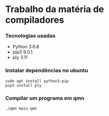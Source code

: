 # Trabalho da matéria de compiladores

### Tecnologias usadas
- Python 3.6.8
- pip3 9.0.1
- ply 3.11


### Instalar dependências no ubuntu

```
sudo apt install python3-pip
pip3 install ply
```

### Compilar um programa em qmn

```shell
./qmn main.qmn
```
